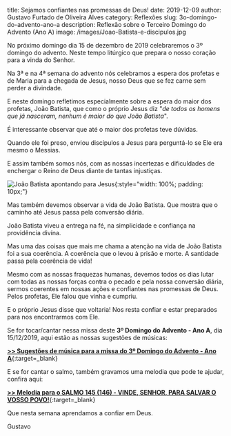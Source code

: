 title: Sejamos confiantes nas promessas de Deus!
date: 2019-12-09
author: Gustavo Furtado de Oliveira Alves
category: Reflexões
slug: 3o-domingo-do-advento-ano-a
description: Reflexão sobre o Terceiro Domingo do Advento (Ano A)
image: /images/Joao-Batista-e-discipulos.jpg

No próximo domingo dia 15 de dezembro de 2019 celebraremos o 3º domingo do advento.
Neste tempo litúrgico que prepara o nosso coração para a vinda do Senhor.

Na 3ª e na 4ª semana do advento nós celebramos a espera dos profetas e de Maria
para a chegada de Jesus, nosso Deus que se fez carne sem perder a divindade.

E neste domingo refletimos especialmente sobre a espera do maior dos profetas,
João Batista, que como o próprio Jesus diz "_de todos os homens que já nasceram, nenhum é maior do que João Batista_".

É interessante observar que até o maior dos profetas teve dúvidas.

Quando ele foi preso, enviou discípulos a Jesus para perguntá-lo se Ele era mesmo o Messias.

E assim também somos nós, com as nossas incertezas e dificuldades de enchergar o Reino de Deus diante de tantas injustiças.

![João Batista apontando para Jesus](/images//images/Joao-Batista-e-discipulos.jpg){:style="width: 100%; padding: 10px;"}

Mas também devemos observar a vida de João Batista.
Que mostra que o caminho até Jesus passa pela conversão diária.

João Batista viveu a entrega na fé, na simplicidade e confiança na providência divína.

Mas uma das coisas que mais me chama a atenção na vida de João Batista foi a sua coerência.
A coerência que o levou à prisão e morte. A santidade passa pela coerência de vida!

Mesmo com as nossas fraquezas humanas, devemos todos os dias lutar com todas as nossas forças contra o pecado e pela nossa conversão diária, sermos coerentes em nossas ações e confiantes nas promessas de Deus. Pelos profetas, Ele falou que vinha e cumpriu.

E o próprio Jesus disse que voltaria! Nos resta confiar e estar preparados para nos encontrarmos com Ele.

Se for tocar/cantar nessa missa deste **3º Domingo do Advento - Ano A**, dia 15/12/2019,
aqui estão as nossas sugestões de músicas:

[**>> Sugestões de música para a missa do 3º Domingo do Advento - Ano A**](https://musicasparamissa.com.br/sugestoes-para/3o-domingo-do-advento-ano-a/){:target=\_blank}

E se for cantar o salmo, também gravamos uma melodia que pode te ajudar, confira aqui:

[**>> Melodia para o SALMO 145 (146) - VINDE, SENHOR, PARA SALVAR O VOSSO POVO!**](https://musicasparamissa.com.br/musica/salmo-145-146-vinde-senhor-para-salvar-o-vosso-povo/){:target=\_blank}

Que nesta semana aprendamos a confiar em Deus.

Gustavo

